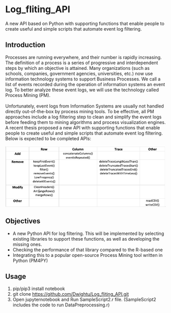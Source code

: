 # Log_fliting_API

A new API based on Python with supporting functions that enable people to create useful and simple scripts that automate event log filtering. 

## Introduction
Processes are running everywhere, and their number is rapidly increasing. The definition of a process is a series of progressive and interdependent steps by which an objective is attained. Many organizations (such as schools, companies, government agencies, universities, etc.) now use information technology systems to support Business Processes. We call a list of events recorded during the operation of information systems an event log. To better analyze these event logs, we will use the technology called Process Mining (PM).  
<br>
Unfortunately, event logs from Information Systems are usually not handled directly out-of-the-box by process mining tools. To be effective, all PM approaches include a log filtering step to clean and simplify the event logs before feeding them to mining algorithms and process visualization engines. A recent thesis proposed a new API with supporting functions that enable people to create useful and simple scripts that automate event log filtering. Below is expected to be completed APIs:   
<br>
<img src="https://github.com/Dwightu/Log_fliting_API/blob/main/api-demo.png" width="1000px">

## Objectives
- A new Python API for log filtering. This will be implemented by selecting existing libraries to support these functions, as well as developing the missing ones.
- Checking the performance of that library compared to the R-based one
- Integrating this to a popular open-source Process Mining tool written in Python (PM4PY)

## Usage
1. pip/pip3 install notebook
2. git clone https://github.com/Dwightu/Log_fliting_API.git
3. Open jupyternotebook and Run SampleScript2.r file. (SampleScript2 includes the code to run DataPreprocessing.r)
